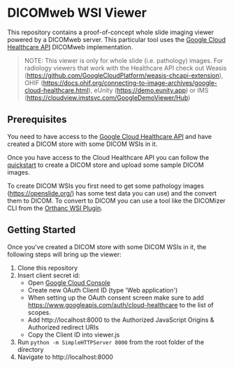 # DICOMweb WSI Viewer

This repository contains a proof-of-concept whole slide imaging viewer powered
by a DICOMweb server. This particular tool uses the
[Google Cloud Healthcare API](https://cloud.google.com/healthcare/) DICOMweb
implementation.

>NOTE: This viewer is only for whole slide (i.e. pathology) images. For radiology viewers that work with the Healthcare API check out Weasis (https://github.com/GoogleCloudPlatform/weasis-chcapi-extension), OHIF (https://docs.ohif.org/connecting-to-image-archives/google-cloud-healthcare.html), eUnity (https://demo.eunity.app) or IMS (https://cloudview.imstsvc.com/GoogleDemoViewer/Hub)

## Prerequisites

You need to have access to the
[Google Cloud Healthcare API](https://cloud.google.com/healthcare/) and have
created a DICOM store with some DICOM WSIs in it.

Once you have access to the Cloud Healthcare API you can follow the
[quickstart](https://cloud.google.com/healthcare/docs/quickstart) to create a
DICOM store and upload some sample DICOM images.

To create DICOM WSIs you first need to get some pathology images
(https://openslide.org/) has some test data you can use) and the convert them to
DICOM. To convert to DICOM you can use a tool like the DICOMizer CLI from the
[Orthanc WSI Plugin](https://www.orthanc-server.com/static.php?page=wsi).

## Getting Started

Once you've created a DICOM store with some DICOM WSIs in it, the following
steps will bring up the viewer:

1) Clone this repository
2) Insert client secret id:
    - Open [Google Cloud Console](https://console.cloud.google.com/apis/credentials)
    - Create new OAuth Client ID (type 'Web application')
    - When setting up the OAuth consent screen make sure to add https://www.googleapis.com/auth/cloud-healthcare to the list of scopes.
    - Add http://localhost:8000 to the Authorized JavaScript Origins & Authorized redirect URIs
    - Copy the Client ID into viewer.js
3) Run `python -m SimpleHTTPServer 8000` from the root folder of the directory
4) Navigate to http://localhost:8000
